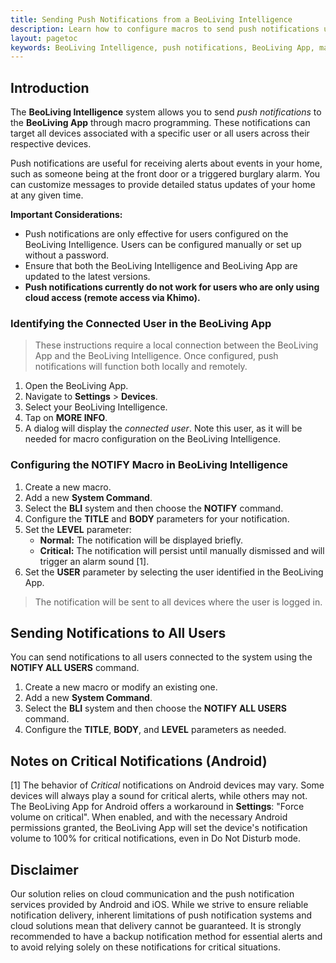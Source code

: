 ```yaml
---
title: Sending Push Notifications from a BeoLiving Intelligence  
description: Learn how to configure macros to send push notifications using the BeoLiving Intelligence and BeoLiving App.
layout: pagetoc  
keywords: BeoLiving Intelligence, push notifications, BeoLiving App, macro programming, home automation, alerts, customized messages, Khimo, system command, NOTIFY command, critical notification, Android, iOS, home security
---
```


## Introduction

The **BeoLiving Intelligence** system allows you to send *push notifications* to the **BeoLiving App** through macro programming. These notifications can target all devices associated with a specific user or all users across their respective devices.

Push notifications are useful for receiving alerts about events in your home, such as someone being at the front door or a triggered burglary alarm. You can customize messages to provide detailed status updates of your home at any given time.

**Important Considerations:**

*   Push notifications are only effective for users configured on the BeoLiving Intelligence. Users can be configured manually or set up without a password.
*   Ensure that both the BeoLiving Intelligence and BeoLiving App are updated to the latest versions.
*   **Push notifications currently do not work for users who are only using cloud access (remote access via Khimo).**

### Identifying the Connected User in the BeoLiving App

> These instructions require a local connection between the BeoLiving App and the BeoLiving Intelligence. Once configured, push notifications will function both locally and remotely.

1. Open the BeoLiving App.
2. Navigate to **Settings** > **Devices**.
3. Select your BeoLiving Intelligence.
4. Tap on **MORE INFO**.
5. A dialog will display the *connected user*. Note this user, as it will be needed for macro configuration on the BeoLiving Intelligence.

### Configuring the NOTIFY Macro in BeoLiving Intelligence

1. Create a new macro.
2. Add a new **System Command**.
3. Select the **BLI** system and then choose the **NOTIFY** command.
4. Configure the **TITLE** and **BODY** parameters for your notification.
5. Set the **LEVEL** parameter:
    *   **Normal:** The notification will be displayed briefly.
    *   **Critical:** The notification will persist until manually dismissed and will trigger an alarm sound [1].
6. Set the **USER** parameter by selecting the user identified in the BeoLiving App.

> The notification will be sent to all devices where the user is logged in.

## Sending Notifications to All Users

You can send notifications to all users connected to the system using the **NOTIFY ALL USERS** command.

1. Create a new macro or modify an existing one.
2. Add a new **System Command**.
3. Select the **BLI** system and then choose the **NOTIFY ALL USERS** command.
4. Configure the **TITLE**, **BODY**, and **LEVEL** parameters as needed.

## Notes on Critical Notifications (Android)

\[1] The behavior of *Critical* notifications on Android devices may vary. Some devices will always play a sound for critical alerts, while others may not. The BeoLiving App for Android offers a workaround in **Settings**: "Force volume on critical". When enabled, and with the necessary Android permissions granted, the BeoLiving App will set the device's notification volume to 100% for critical notifications, even in Do Not Disturb mode.

## Disclaimer

Our solution relies on cloud communication and the push notification services provided by Android and iOS. While we strive to ensure reliable notification delivery, inherent limitations of push notification systems and cloud solutions mean that delivery cannot be guaranteed. It is strongly recommended to have a backup notification method for essential alerts and to avoid relying solely on these notifications for critical situations.
